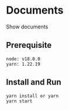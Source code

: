 # Documents

Show documents

## Prerequisite

```
node: v18.0.0
yarn: 1.22.19
```

## Install and Run
```
yarn install or yarn
yarn start
```
